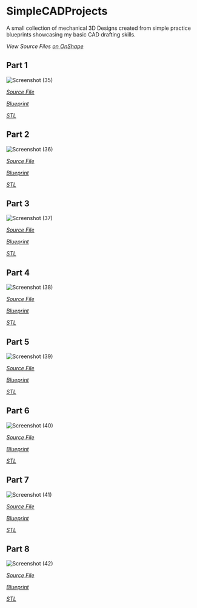 # SimpleCADProjects
A small collection of mechanical 3D Designs created from simple practice blueprints showcasing my basic CAD drafting skills.

*View Source Files [on OnShape](https://cad.onshape.com/documents/db865eb846dfd886c05ef57e/w/ae9dd78a3cdb43a45fac8a38/e/c3ab1fe81b5a8dbbdd516f78)*

Part 1
-------------------------
![Screenshot (35)](https://user-images.githubusercontent.com/118549715/207894447-dd839147-d7f4-44eb-9657-cb8eee40a5c1.png)


*[Source File](https://cad.onshape.com/documents/db865eb846dfd886c05ef57e/w/ae9dd78a3cdb43a45fac8a38/e/3020aef095076076b7a4e3d7?renderMode=0&uiState=639b3877f8f2101f8d771061)*

*[Blueprint](https://github.com/codeman-ship-it/SimpleCADProjects/blob/main/Practice%20Part%20%231.jpg)*

*[STL](https://github.com/codeman-ship-it/SimpleCADProjects/blob/main/Practice%20Part%20%231%20-%20Practice%20Part%201.stl)*



Part 2
-------------------------
![Screenshot (36)](https://user-images.githubusercontent.com/118549715/207894609-cf2c8f9c-1225-4259-894a-0fb60653ec48.png)


*[Source File](https://cad.onshape.com/documents/db865eb846dfd886c05ef57e/w/ae9dd78a3cdb43a45fac8a38/e/baaf7292d113dfa8a770b5c9?renderMode=0&uiState=639b38b3f8f2101f8d771283)*

*[Blueprint](https://github.com/codeman-ship-it/SimpleCADProjects/blob/main/Practice%20Part%20%232.jpg)*

*[STL](https://github.com/codeman-ship-it/SimpleCADProjects/blob/main/Practice%20Part%20%232%20-%20Part%201.stl)*



Part 3
-------------------------
![Screenshot (37)](https://user-images.githubusercontent.com/118549715/207894680-48e9c22c-c125-4836-961b-22c5fe698cf7.png)


*[Source File](https://cad.onshape.com/documents/db865eb846dfd886c05ef57e/w/ae9dd78a3cdb43a45fac8a38/e/b92c3a99fffb77addb754880?renderMode=0&uiState=639b38ecf8f2101f8d771451)*

*[Blueprint](https://github.com/codeman-ship-it/SimpleCADProjects/blob/main/Practice%20Part%20%233.jpg)*

*[STL](https://github.com/codeman-ship-it/SimpleCADProjects/blob/main/Practice%20Part%20%233%20-%20Part%201.stl)*



Part 4
-------------------------
![Screenshot (38)](https://user-images.githubusercontent.com/118549715/207894731-a63fbcf3-b8b9-4a65-8321-79c5afaea06c.png)


*[Source File](https://cad.onshape.com/documents/db865eb846dfd886c05ef57e/w/ae9dd78a3cdb43a45fac8a38/e/4cc967cd061be406c275ec04?renderMode=0&uiState=639b390ef8f2101f8d771602)*

*[Blueprint](https://github.com/codeman-ship-it/SimpleCADProjects/blob/main/Practice%20Part%20%234.jpg)*

*[STL](https://github.com/codeman-ship-it/SimpleCADProjects/blob/main/Practice%20Part%20%234%20-%20Part%201.stl)*



Part 5
-------------------------
![Screenshot (39)](https://user-images.githubusercontent.com/118549715/207894777-fb661725-21d7-47ef-aeb8-58102a44cba5.png)


*[Source File](https://cad.onshape.com/documents/db865eb846dfd886c05ef57e/w/ae9dd78a3cdb43a45fac8a38/e/6fe9b70621f99f8ebe81a645?renderMode=0&uiState=639b392cf8f2101f8d771787)*

*[Blueprint](https://github.com/codeman-ship-it/SimpleCADProjects/blob/main/Practice%20Part%20%235.jpg)*

*[STL](https://github.com/codeman-ship-it/SimpleCADProjects/blob/main/Practice%20Part%20%235%20-%20Part%201.stl)*



Part 6
-------------------------
![Screenshot (40)](https://user-images.githubusercontent.com/118549715/207894822-0abebbc6-1033-4208-9731-0309f22dbb48.png)


*[Source File](https://cad.onshape.com/documents/db865eb846dfd886c05ef57e/w/ae9dd78a3cdb43a45fac8a38/e/791ad16276b11e2738d98f56?renderMode=0&uiState=639b3947f8f2101f8d7718e9)*

*[Blueprint](https://github.com/codeman-ship-it/SimpleCADProjects/blob/main/Practice%20Part%20%236.jpg)*

*[STL](https://github.com/codeman-ship-it/SimpleCADProjects/blob/main/Practice%20Part%20%236%20-%20Part%201.stl)*




Part 7
-------------------------
![Screenshot (41)](https://user-images.githubusercontent.com/118549715/207894879-1e83ac2b-6fb6-4df8-989e-bc93b8b0575f.png)


*[Source File](https://cad.onshape.com/documents/db865eb846dfd886c05ef57e/w/ae9dd78a3cdb43a45fac8a38/e/c3ab1fe81b5a8dbbdd516f78?renderMode=0&uiState=639b3960f8f2101f8d7719f4)*

*[Blueprint](https://github.com/codeman-ship-it/SimpleCADProjects/blob/main/Practice%20Part%20%237.jpg)*

*[STL](https://github.com/codeman-ship-it/SimpleCADProjects/blob/main/Practice%20Part%20%237%20-%20Part%201.stl)*



Part 8
-------------------------
![Screenshot (42)](https://user-images.githubusercontent.com/118549715/207894964-305baa53-58cb-4b1b-9a80-67a2f3c6b1aa.png)


*[Source File](https://cad.onshape.com/documents/db865eb846dfd886c05ef57e/w/ae9dd78a3cdb43a45fac8a38/e/cc19e0090f44fd582080d84d?renderMode=0&uiState=639b3979f8f2101f8d771a93)*

*[Blueprint](https://github.com/codeman-ship-it/SimpleCADProjects/blob/main/Practice%20Part%20%238.jpg)*

*[STL](https://github.com/codeman-ship-it/SimpleCADProjects/blob/main/Practice%20Part%20%238%20-%20Part%201.stl)*
